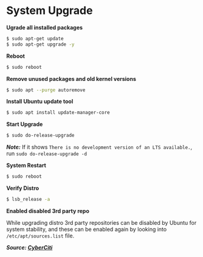 # System Upgrade

**Ugrade all installed packages**

```bash
$ sudo apt-get update
$ sudo apt-get upgrade -y
```

**Reboot**

```bash
$ sudo reboot
```

**Remove unused packages and old kernel versions**

```bash
$ sudo apt --purge autoremove
```

**Install Ubuntu update tool**

```bash
$ sudo apt install update-manager-core
```

**Start Upgrade**

```bash
$ sudo do-release-upgrade
```

**_Note:_** If it shows `There is no development version of an LTS available.`, run `sudo do-release-upgrade -d`

**System Restart**

```bash
$ sudo reboot
```

**Verify Distro**

```bash
$ lsb_release -a
```

**Enabled disabled 3rd party repo**

While upgrading distro 3rd party repositories can be disabled by Ubuntu for system stability, and these can be enabled again by looking into `/etc/apt/sources.list` file.

**_Source: [CyberCiti](https://www.cyberciti.biz/faq/upgrade-ubuntu-18-04-to-20-04-lts-using-command-line/)_**
